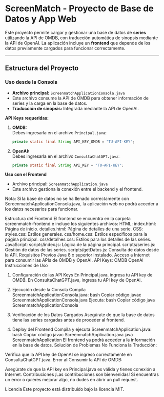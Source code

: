 # ScreenMatch - Proyecto de Base de Datos y App Web

Este proyecto permite cargar y gestionar una base de datos de **series** utilizando la API de OMDB, con traducción automática de sinopsis mediante la API de OpenAI. La aplicación incluye un **frontend** que depende de los datos previamente cargados para funcionar correctamente.

---

## Estructura del Proyecto

### Uso desde la Consola
- **Archivo principal:** `ScreenmatchApplicationConsola.java`  
- Este archivo consume la API de OMDB para obtener información de series y la carga en la base de datos.  
- **Traducción de sinopsis:** Integrada mediante la API de OpenAI.  

**API Keys requeridas:**
1. **OMDB:**  
   Debes ingresarla en el archivo `Principal.java`:
   ```java
   private static final String API_KEY_OMDB = "TU-API-KEY";
2. **OpenAI:**  
   Debes ingresarla en el archivo `ConsultaChatGPT.java`:
   ```java
   private static final String API_KEY = "TU-API-KEY";
   ```

**Uso con el Frontend**
- Archivo principal: `ScreenmatchApplication.java`
- Este archivo gestiona la conexión entre el backend y el frontend.

Nota:
Si la base de datos no se ha llenado correctamente con ScreenmatchApplicationConsola.java, la aplicación web no podrá acceder a los datos necesarios para funcionar.

Estructura del Frontend
El frontend se encuentra en la carpeta screenmatch-frontend e incluye los siguientes archivos:
HTML:
index.html: Página de inicio.
detalles.html: Página de detalles de una serie.
CSS:
styles.css: Estilos generales.
css/home.css: Estilos específicos para la página principal.
css/detalhes.css: Estilos para los detalles de las series.
JavaScript:
scripts/index.js: Lógica de la página principal.
scripts/series.js: Gestión de datos de las series.
scripts/getDatos.js: Consulta de datos desde la API.
Requisitos Previos
Java 8 o superior instalado.
Acceso a Internet para consumir las APIs de OMDB y OpenAI.
API Keys:
OMDB
OpenAI
Instrucciones de Uso
1. Configuración de las API Keys
En Principal.java, ingresa tu API key de OMDB.
En ConsultaChatGPT.java, ingresa tu API key de OpenAI.
2. Ejecución desde la Consola
Compila ScreenmatchApplicationConsola.java:
bash
Copiar código
javac ScreenmatchApplicationConsola.java
Ejecuta:
bash
Copiar código
java ScreenmatchApplicationConsola
3. Verificación de los Datos Cargados
Asegúrate de que la base de datos tiene las series cargadas antes de proceder al frontend.

4. Deploy del Frontend
Compila y ejecuta ScreenmatchApplication.java:
bash
Copiar código
javac ScreenmatchApplication.java
java ScreenmatchApplication
El frontend ya podrá acceder a la información en la base de datos.
Solución de Problemas
No Funciona la Traducción:

Verifica que la API key de OpenAI se ingresó correctamente en ConsultaChatGPT.java.
Error al Consumir la API de OMDB:

Asegúrate de que la API key en Principal.java es válida y tienes conexión a Internet.
Contribuciones
¡Las contribuciones son bienvenidas! Si encuentras un error o quieres mejorar algo, no dudes en abrir un pull request.

Licencia
Este proyecto está distribuido bajo la licencia MIT.
